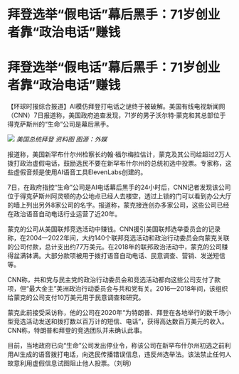 # 拜登选举“假电话”幕后黑手：71岁创业者靠“政治电话”赚钱

# 拜登选举“假电话”幕后黑手：71岁创业者靠“政治电话”赚钱

【环球时报综合报道】AI模仿拜登打电话之谜终于被破解。美国有线电视新闻网（CNN）7日报道称，美国政府追查发现，71岁的男子沃尔特·蒙克和其总部位于得克萨斯州的“生命”公司是幕后黑手。

![](https://inews.gtimg.com/om_bt/OuCswlikVRY1ghd5Uu7Fv6gHrOwH9N3jwAH29nUUU0AHwAA/1000)
_美国总统拜登 资料图 图源：外媒_

报道称，美国新罕布什尔州检察长约翰·福尔梅拉估计，蒙克及其公司给超过2万人拨打政治虚假电话，鼓励选民不要在新罕布什尔州的总统初选中投票。专家称，这些虚假音频是使用AI语音工具ElevenLabs创建的。

7日，在政府指控“生命”公司是AI电话幕后黑手的24小时后，CNN记者发现该公司位于得克萨斯州阿灵顿的办公地点已经人去楼空，透过上锁的门可以看到办公大厅的墙上列出另外8家公司的名字。报道称，蒙克接连创办多家公司，这些公司已经在政治语音自动电话行业运营了近20年。

蒙克的公司从美国联邦竞选活动中赚钱。CNN援引美国联邦选举委员会的记录称，在2004—2022年间，大约140个联邦竞选活动和政治行动委员会向蒙克关联的公司付款，总计支出约77万美元。在2018年的联邦政治活动中，蒙克的公司赚得盆满钵满。大部分款项被用于拨打语音自动电话、民意调查、营销、发送短信等。

CNN称，共和党与民主党的政治行动委员会和竞选活动都向这些公司支付了款项，但“最大金主”美洲政治行动委员会与共和党有关。2016—2018年间，该组织给蒙克的公司支付10万美元用于民意调查和研究。

蒙克此前接受采访称，他的公司在2020年“为特朗普、拜登在各地举行的数千场小型竞选活动发送和拨打数以百万计的短信、电话”，获得高达数百万美元的收入。CNN称，特朗普和拜登的竞选团队并未确认此事。

目前，当地政府已向“生命”公司发出停业令，称该公司在新罕布什尔州初选之前利用AI生成的语音拨打电话，向选民传播错误信息，违反州选举法。该法禁止任何人故意利用虚假信息试图阻止他人投票。（刘明）


